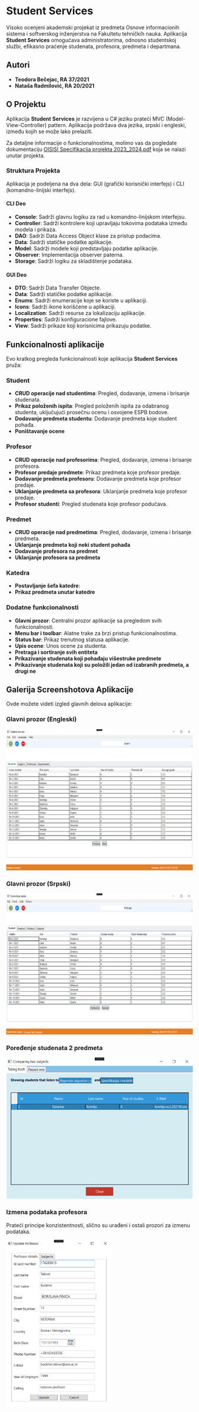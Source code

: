 # Student Services

Visoko ocenjeni akademski projekat iz predmeta Osnove informacionih sistema i softverskog inženjerstva na Fakultetu tehničkih nauka. Aplikacija **Student Services** omogućava administratorima, odnosno studentskoj službi, efikasno praćenje studenata, profesora, predmeta i departmana.

## Autori

- **Teodora Bečejac, RA 37/2021**
- **Nataša Radmilović, RA 20/2021**

## O Projektu

Aplikacija **Student Services** je razvijena u C# jeziku prateći MVC (Model-View-Controller) pattern. Aplikacija podržava dva jezika, srpski i engleski, između kojih se može lako prelaziti.

Za detaljne informacije o funkcionalnostima, molimo vas da pogledate dokumentaciju [OISISI Specifikacija projekta 2023_2024.pdf](OISISI%20Specifikacija%20projekta%202023_2024.pdf) koja se nalazi unutar projekta.

### Struktura Projekta
Aplikacija je podeljena na dva dela: GUI (grafički korisnički interfejs) i CLI (komandno-linijski interfejs).

#### CLI Deo
- **Console**: Sadrži glavnu logiku za rad u komandno-linijskom interfejsu.
- **Controller**: Sadrži kontrolere koji upravljaju tokovima podataka između modela i prikaza.
- **DAO**: Sadrži Data Access Object klase za pristup podacima.
- **Data**: Sadrži statičke podatke aplikacije.
- **Model**: Sadrži modele koji predstavljaju podatke aplikacije.
- **Observer**: Implementacija observer paterna.
- **Storage**: Sadrži logiku za skladištenje podataka.

#### GUI Deo
- **DTO**: Sadrži Data Transfer Objecte.
- **Data**: Sadrži statičke podatke aplikacije.
- **Enums**: Sadrži enumeracije koje se koriste u aplikaciji.
- **Icons**: Sadrži ikone korišćene u aplikaciji.
- **Localization**: Sadrži resurse za lokalizaciju aplikacije.
- **Properties**: Sadrži konfiguracione fajlove.
- **View**: Sadrži prikaze koji korisnicima prikazuju podatke.

## Funkcionalnosti aplikacije

Evo kratkog pregleda funkcionalnosti koje aplikacija **Student Services** pruža:

### Student
- **CRUD operacije nad studentima**: Pregled, dodavanje, izmena i brisanje studenata.
- **Prikaz položenih ispita**: Pregled položenih ispita za odabranog studenta, uključujući prosečnu ocenu i osvojene ESPB bodove.
- **Dodavanje predmeta studentu**: Dodavanje predmeta koje student pohađa.
- **Poništavanje ocene**

### Profesor
- **CRUD operacije nad profesorima**: Pregled, dodavanje, izmena i brisanje profesora.
- **Profesor predaje predmete**: Prikaz predmeta koje profesor predaje.
- **Dodavanje predmeta profesoru**: Dodavanje predmeta koje profesor predaje.
- **Uklanjanje predmeta sa profesora**: Uklanjanje predmeta koje profesor predaje.
- **Profesor studenti**: Pregled studenata koje profesor podučava.

### Predmet
- **CRUD operacije nad predmetima**: Pregled, dodavanje, izmena i brisanje predmeta.
- **Uklanjanje predmeta koji neki student pohađa**
- **Dodavanje profesora na predmet**
- **Uklanjanje profesora sa predmeta**

### Katedra
- **Postavljanje šefa katedre**:
- **Prikaz predmeta unutar katedre**

### Dodatne funkcionalnosti
- **Glavni prozor**: Centralni prozor aplikacije sa pregledom svih funkcionalnosti.
- **Menu bar i toolbar**: Alatne trake za brzi pristup funkcionalnostima.
- **Status bar**: Prikaz trenutnog statusa aplikacije.
- **Upis ocene**: Unos ocene za studenta.
- **Pretraga i sortiranje svih entiteta**
- **Prikazivanje studenata koji pohađaju višestruke predmete**
- **Prikazivanje studenata koji su položili jedan od izabranih predmeta, a drugi ne**

## Galerija Screenshotova Aplikacije

Ovde možete videti izgled glavnih delova aplikacije:

### Glavni prozor (Engleski)
<img src="Screenshots/main_eng.png" alt="Glavni prozor (Engleski)" height="380">

### Glavni prozor (Srpski)
<img src="Screenshots/main_srb.png" alt="Glavni prozor (Srpski)" height="380">

### Poređenje studenata 2 predmeta
<img src="Screenshots/comparing.png" alt="Poređenje studenata 2 predmeta" height="380">

### Izmena podataka profesora
Prateći principe konzistentnosti, slično su urađeni i ostali prozori za izmenu podataka.

<img src="Screenshots/edit.png" alt="Izmena podataka profesora" height="450">

